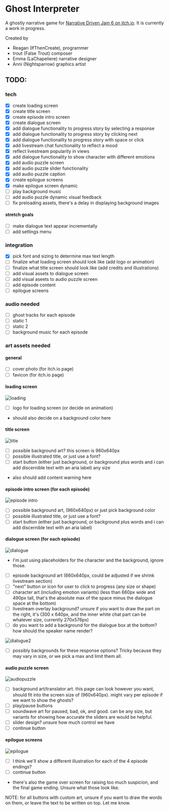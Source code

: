 # Ghost Interpreter

A ghostly narrative game for [Narrative Driven Jam 6 on itch.io](https://itch.io/jam/narrative-driven-jam-6). It is currently a work in progress.

Created by
- Reagan (IfThenCreate), programmer 
- trout (False Trout) composer
- Emma (LaChapeliere) narrative designer
- Anni (Nightsparrow) graphics artist

## TODO:

### tech
- [x] create loading screen
- [x] create title screen
- [x] create episode intro screen
- [x] create dialogue screen
- [x] add dialogue functionality to progress story by selecting a response
- [x] add dialogue functionality to progress story by clicking next
- [x] add dialogue functionality to progress story with space or click
- [x] add livestream chat functionality to reflect a mood
- [x] reflect livestream popularity in views
- [x] add dialogue functionality to show character with different emotions
- [x] add audio puzzle screen
- [x] add audio puzzle slider functionality
- [x] add audio puzzle caption
- [x] create epilogue screens
- [x] make epilogue screen dynamic
- [ ] play background music
- [ ] add audio puzzle dynamic visual feedback
- [ ] fix preloading assets, there's a delay in displaying background images

#### stretch goals
- [ ] make dialogue text appear incrementally
- [ ] add settings menu

### integration
- [x] pick font and sizing to determine max text length
- [ ] finalize what loading screen should look like (add logo or animation)
- [ ] finalize what title screen should look like (add credits and illustrations)
- [ ] add visual assets to dialogue screen
- [ ] add visual aseets to audio puzzle screen
- [ ] add episode content
- [ ] epilogue screens

### audio needed
- [ ] ghost tracks for each episode
- [ ] static 1
- [ ] static 2
- [ ] background music for each episode 

### art assets needed

#### general
- [ ] cover photo (for itch.io page)
- [ ] favicon (for itch.io page)

#### loading screen
![loading](./screenshots/loading.png)
- [ ] logo for loading screen (or decide on animation)
- should also decide on a background color here

#### title screen
![title](./screenshots/title.png)
- [ ] possible background art? this screen is 960x640px
- [ ] possible illustrated title, or just use a font? 
- [ ] start button (either just background, or background plus words and i can add discernible text with an aria label) any size
- also should add content warning here

#### episode intro screen (for each episode)
![episode intro](./screenshots/epintro.png)
- [ ] possible background art, (960x640px) or just pick background color
- [ ] possible illustrated title, or just use a font? 
- [ ] start button (either just background, or background plus words and i can add discernible text with an aria label)

#### dialogue screen (for each episode)
![dialogue](./screenshots/dialogue.png)
- I'm just using placeholders for the character and the background, ignore those. 
- [ ] episode background art (660x640px, could be adjusted if we shrink livestream section)
- [ ] "next" button or icon for user to click to progress (any size or shape)
- [ ] character art (including emotion variants) (less than 660px wide and 490px tall, that's the absolute max of the space minus the dialogue space at the bottom)
- [ ] livestream overlay background? unsure if you want to draw the part on the right, it's (300 x 640px, and the inner white chat part can be whatever size, currently 270x576px)
- [ ] do you want to add a background for the dialogue box at the bottom? how should the speaker name render?

![dialogue2](./screenshots/dialogueresponses.png)
- [ ] possibly backgrounds for these response options? Tricky because they may vary in size, or we pick a max and limit them all. 

#### audio puzzle screen
![audiopuzzle](./screenshots/audiopuzzle.png)
- [ ] background art/translator art. this page can look however you want, should fit into the screen size of (960x640px). might vary per episode if we want to show the ghosts?
- [ ] play/pause buttons
- [ ] soundwave art for paused, bad, ok, and good. can be any size, but variants for showing how accurate the sliders are would be helpful.
- [ ] slider design? unsure how much control we have
- [ ] continue button

#### epilogue screens
![epilogue](./screenshots/epilogue.png)
- [ ] I think we'll show a different illustration for each of the 4 episode endings?
- [ ] continue button
- there's also the game over screen for raising too much suspicion, and the final game ending. Unsure what those look like. 


NOTE: for all buttons with custom art, unsure if you want to draw the words on them, or leave the text to be written on top. Let me know.
